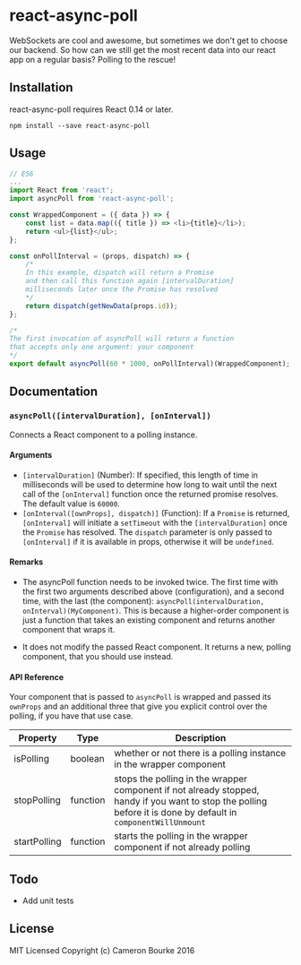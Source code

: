 react-async-poll
=========================

WebSockets are cool and awesome, but sometimes we don't get to choose our backend. So how can we still get the most recent data into our react app on a regular basis? Polling to the rescue!

## Installation
react-async-poll requires React 0.14 or later.
```
npm install --save react-async-poll
```

## Usage
```js
// ES6
...
import React from 'react';
import asyncPoll from 'react-async-poll';

const WrappedComponent = ({ data }) => {
	const list = data.map(({ title }) => <li>{title}</li>);
	return <ul>{list}</ul>;
};

const onPollInterval = (props, dispatch) => {
	/*
	In this example, dispatch will return a Promise
	and then call this function again [intervalDuration]
	milliseconds later once the Promise has resolved
	*/
	return dispatch(getNewData(props.id));
};

/*
The first invocation of asyncPoll will return a function
that accepts only one argument: your component
*/
export default asyncPoll(60 * 1000, onPollInterval)(WrappedComponent);
```

## Documentation

### `asyncPoll([intervalDuration], [onInterval])`

Connects a React component to a polling instance.

#### Arguments
- `[intervalDuration]` (Number): If specified, this length of time in milliseconds will be used to determine how long to wait until the next call of the `[onInterval]` function once the returned promise resolves. The default value is `60000`.
- `[onInterval([ownProps], dispatch)]` (Function): If a `Promise` is returned, `[onInterval]` will initiate a `setTimeout` with the `[intervalDuration]` once the `Promise` has resolved. The `dispatch` parameter is only passed to `[onInterval]` if it is available in props, otherwise it will be `undefined`.

#### Remarks
- The asyncPoll function needs to be invoked twice. The first time with the first two arguments described above (configuration), and a second time, with the last (the component): `asyncPoll(intervalDuration, onInterval)(MyComponent)`. This is because a higher-order component is just a function that takes an existing component and returns another component that wraps it.

- It does not modify the passed React component. It returns a new, polling component, that you should use instead.

#### API Reference

Your component that is passed to `asyncPoll` is wrapped and passed its `ownProps` and an additional three that give you explicit control over the polling, if you have that use case.

Property      | Type     | Description
------------- | -------- | ------------------
isPolling     | boolean  | whether or not there is a polling instance in the wrapper component
stopPolling   | function | stops the polling in the wrapper component if not already stopped, handy if you want to stop the polling before it is done by default in `componentWillUnmount`
startPolling  | function | starts the polling in the wrapper component if not already polling

## Todo
- Add unit tests

## License

MIT Licensed Copyright (c) Cameron Bourke 2016
